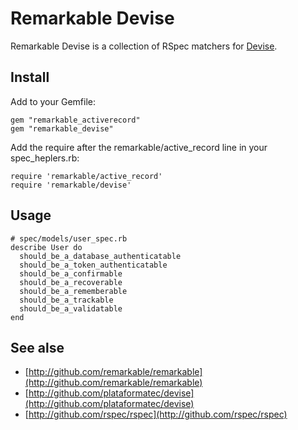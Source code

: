 # Remarkable Devise

Remarkable Devise is a collection of RSpec matchers for [Devise](http://github.com/plataformatec/devise).

## Install

Add to your Gemfile:

    gem "remarkable_activerecord"
    gem "remarkable_devise"

Add the require after the remarkable/active_record line in your spec_heplers.rb:

    require 'remarkable/active_record'
    require 'remarkable/devise'

## Usage
   
    # spec/models/user_spec.rb   
    describe User do
      should_be_a_database_authenticatable
      should_be_a_token_authenticatable
      should_be_a_confirmable
      should_be_a_recoverable
      should_be_a_rememberable
      should_be_a_trackable
      should_be_a_validatable
    end

## See alse

* [http://github.com/remarkable/remarkable](http://github.com/remarkable/remarkable)
* [http://github.com/plataformatec/devise](http://github.com/plataformatec/devise)
* [http://github.com/rspec/rspec](http://github.com/rspec/rspec)
